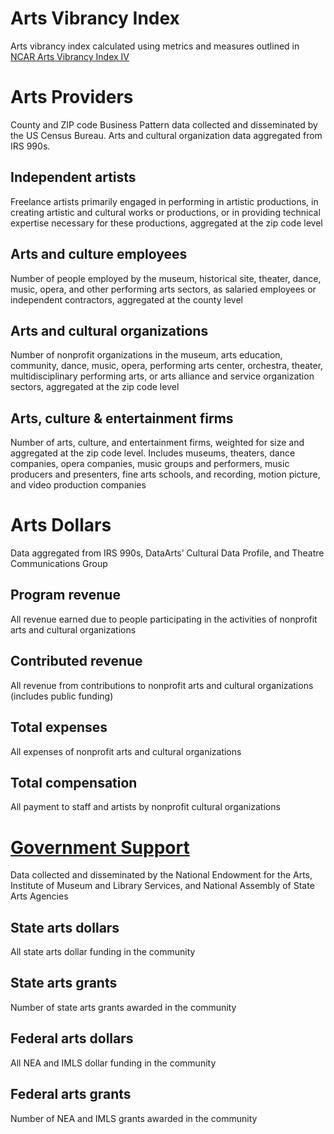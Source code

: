 # Arts Vibrancy Index
Arts vibrancy index calculated using metrics and measures outlined in [NCAR Arts Vibrancy Index IV](https://sites.smu.edu/Meadows/NCAR%20VibrancyIndex%20July2018_7.9.pdf)


# Arts Providers
County and ZIP code Business Pattern data collected and disseminated by the US Census Bureau. Arts and cultural organization data aggregated from IRS 990s.
## Independent artists
Freelance artists primarily engaged in performing in artistic productions, in creating artistic and cultural works or productions, or in providing technical expertise necessary for these productions, aggregated at the zip code level
## Arts and culture employees
Number of people employed by the museum, historical site, theater, dance, music, opera, and other performing arts sectors, as salaried employees or independent contractors, aggregated at the county level
## Arts and cultural organizations
Number of nonprofit organizations in the museum, arts education, community, dance, music, opera, performing arts center, orchestra, theater, multidisciplinary performing arts, or arts alliance and service organization sectors, aggregated at the zip code level
## Arts, culture & entertainment firms
Number of arts, culture, and entertainment firms, weighted for size and aggregated at the zip code level. Includes museums, theaters, dance companies, opera companies, music groups and performers, music producers and presenters, fine arts schools, and recording, motion picture, and video production companies

# Arts Dollars
Data aggregated from IRS 990s, DataArts’ Cultural Data Profile, and Theatre Communications Group
## Program revenue
All revenue earned due to people participating in the activities of nonprofit arts and cultural organizations
## Contributed revenue
All revenue from contributions to nonprofit arts and cultural organizations (includes public funding)
## Total expenses
All expenses of nonprofit arts and cultural organizations
## Total compensation
All payment to staff and artists by nonprofit cultural organizations

# [Government Support](https://github.com/Data-For-Public-Good/arts-vibrancy-index/tree/master/government-support)
Data collected and disseminated by the National Endowment for the Arts, Institute of Museum and Library Services, and National Assembly of State Arts Agencies
## State arts dollars
All state arts dollar funding in the community
## State arts grants
Number of state arts grants awarded in the community
## Federal arts dollars
All NEA and IMLS dollar funding in the community
## Federal arts grants
Number of NEA and IMLS grants awarded in the community
